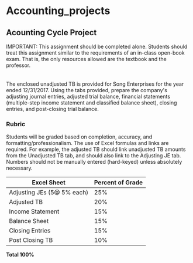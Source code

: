# Accounting_projects

## Acounting Cycle Project

<p>
IMPORTANT: This assignment should be completed alone. Students should treat this assignment similar to the requirements of   an
in-class open-book exam. That is, the only resources allowed are the textbook and the professor.
<br/>
<br/>
<br/>
The enclosed unadjusted TB is provided for Song Enterprises for the year ended 12/31/2017.  Using the tabs provided, prepare the company's adjusting journal entries, adjusted trial balance, financial statements (multiple-step income statement and classified balance sheet), closing entries, and post-closing trial balance.
</p>


### Rubric
<p>
	Students will be graded based on completion, accuracy, and formatting/professionalism.  			
	The use of Excel formulas and links are required.  For example, the adjusted TB should link			
	unadjusted TB amounts from the Unadjusted TB tab, and should also link to the Adjusting JE			
	tab.  Numbers should not be manually entered (hard-keyed) unless absolutely necessary.			
<p/>


| Excel Sheet                | Percent of Grade |
| -------------------------  | ---------------- |
| Adjusting JEs (5@ 5% each) | 25%              |
| Adjusted TB	             | 20%              |
| Income Statement	     | 15%              |
| Balance Sheet	             | 15%              | 
| Closing Entries	     | 15%              |
| Post Closing TB	     | 10%              |

**Total		      100%**           

	
					
